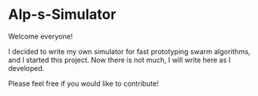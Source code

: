 # Alp-s-Simulator

Welcome everyone!

I decided to write my own simulator for fast prototyping swarm algorithms, and I started this project. Now there is not much, I will write here as I developed.

Please feel free if you would like to contribute!
